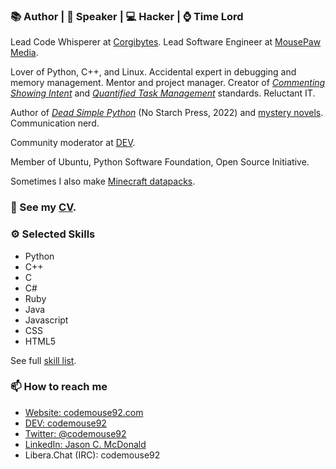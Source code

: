 ### 📚 Author | 🎤 Speaker | 💻 Hacker | ⌚ Time Lord

Lead Code Whisperer at [Corgibytes](https://corgibytes.com). Lead Software Engineer at [MousePaw Media](https://mousepawmedia.com).

Lover of Python, C++, and Linux. Accidental expert in debugging and memory management. Mentor and project manager. Creator of [*Commenting Showing Intent*](https://standards.mousepawmedia.com/csi.html) and [*Quantified Task Management*](https://standards.mousepawmedia.com/qtm.html) standards. Reluctant IT.

Author of [*Dead Simple Python*](https://nostarch.com/dead-simple-python) (No Starch Press, 2022) and [mystery novels](https://ajcharlesonpublishing.com/books/noah-clue-pi). Communication nerd.

Community moderator at [DEV](https://dev.to).

Member of Ubuntu, Python Software Foundation, Open Source Initiative.

Sometimes I also make [Minecraft datapacks](https://www.planetminecraft.com/member/codemouse92/).

### 🔭 See my [CV](https://codemouse92.com/downloads/JasonCMcDonald_CV.pdf).

### ⚙ Selected Skills

* Python
* C++
* C
* C#
* Ruby
* Java
* Javascript
* CSS
* HTML5

See full [skill list](https://gist.github.com/CodeMouse92/f7bbdabbafe77f926dd263cb92e1c485).

### 📫 How to reach me

* [Website: codemouse92.com](https://codemouse92.com)
* [DEV: codemouse92](https://dev.to/codemouse92)
* [Twitter: @codemouse92](https://twitter.com/codemouse92)
* [LinkedIn: Jason C. McDonald](https://linkedin.com/in/codemouse92)
* Libera.Chat (IRC): codemouse92
